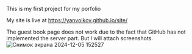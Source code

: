 This is my first project for my porfolio

My site is live at https://yanvolkov.github.io/site/

The guest book page does not work due to the fact that GitHub has not implemented the server part. But I will attach screenshots.
![Снимок экрана 2024-12-05 152527](https://github.com/user-attachments/assets/8dc5d75d-ac68-41c4-8cbd-73e458ae8ce4)

